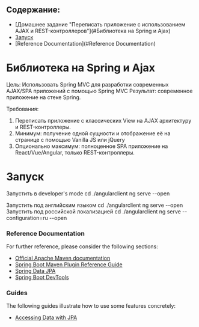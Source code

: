 <?xml version="1.0" encoding="UTF-8"?>
<module type="JAVA_MODULE" version="4" />

## Содержание:
* [Домашнее задание "Переписать приложение с использованием AJAX и REST-контроллеров"](#Библиотека на Spring и Ajax)
* [Запуск](#Запуск)
* [Reference Documentation](#Reference Documentation)

# Библиотека на Spring и Ajax

Цель: 
Использовать Spring MVC для разработки современных AJAX/SPA приложений c помощью Spring MVC Результат: современное приложение на стеке Spring.

Требования:
1. Переписать приложение с классических View на AJAX архитектуру и REST-контроллеры.
2. Минимум: получение одной сущности и отображение её на странице с помощью Vanilla JS или jQuery
3. Опционально максимум: полноценное SPA приложение на React/Vue/Angular, только REST-контроллеры.

# Запуск
Запустить в developer's mode
cd ./angularclient
ng serve --open

Запустить под английским языком
cd ./angularclient 
ng serve --open
Запустить под российской локализацией 
cd ./angularclient
ng serve --configuration=ru --open

### Reference Documentation
For further reference, please consider the following sections:

* [Official Apache Maven documentation](https://maven.apache.org/guides/index.html)
* [Spring Boot Maven Plugin Reference Guide](https://docs.spring.io/spring-boot/docs/2.2.4.RELEASE/maven-plugin/)
* [Spring Data JPA](https://docs.spring.io/spring-boot/docs/2.2.4.RELEASE/reference/htmlsingle/#boot-features-jpa-and-spring-data)
* [Spring Boot DevTools](https://docs.spring.io/spring-boot/docs/2.2.4.RELEASE/reference/htmlsingle/#using-boot-devtools)

### Guides
The following guides illustrate how to use some features concretely:

* [Accessing Data with JPA](https://spring.io/guides/gs/accessing-data-jpa/)

